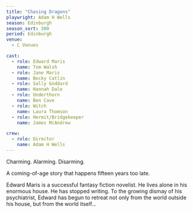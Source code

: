 ```yaml
---
title: "Chasing Dragons"
playwright: Adam H Wells
season: Edinburgh
season_sort: 300
period: Edinburgh
venue:
  - C Venues

cast:
  - role: Edward Maris
    name: Tom Walsh
  - role: Jane Maris
    name: Becky Catlin
  - role: Sally Goddard
    name: Hannah Dale
  - role: Underthorn
    name: Ben Cave
  - role: Witch
    name: Laura Thomson
  - role: Hermit/Bridgekeeper
    name: James McAndrew

crew:
  - role: Director
    name: Adam H Wells
---
```

Charming. Alarming. Disarming.

A coming-of-age story that happens fifteen years too late.

Edward Maris is a successful fantasy fiction novelist. He lives alone in his enormous house. He has stopped writing. To the growing dismay of his psychiatrist, Edward has begun to retreat not only from the world outside his house, but from the world itself...
